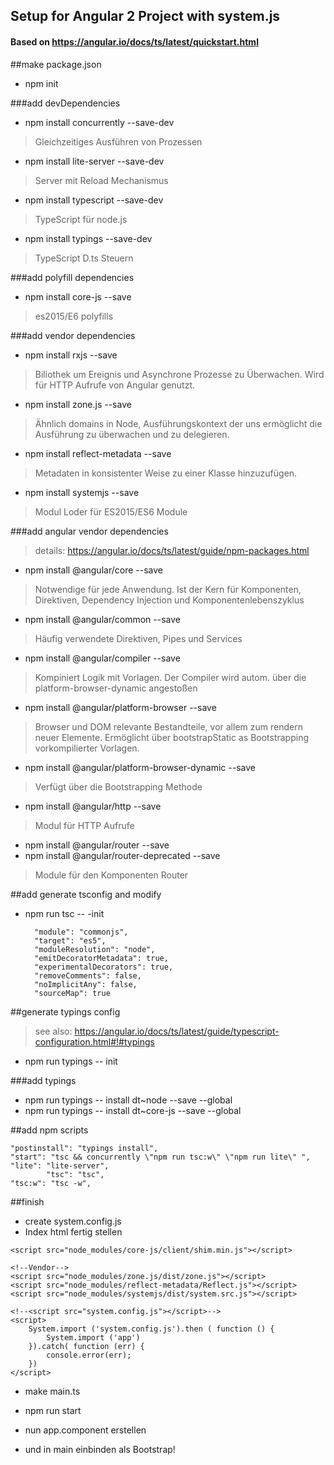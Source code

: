 ## Setup for Angular 2 Project with system.js
#### Based on https://angular.io/docs/ts/latest/quickstart.html

##make package.json
* npm init

###add devDependencies
* npm install concurrently --save-dev
> Gleichzeitiges Ausführen von Prozessen
* npm install lite-server --save-dev
> Server mit Reload Mechanismus
* npm install typescript --save-dev
> TypeScript für node.js
* npm install typings --save-dev
> TypeScript D.ts Steuern

###add polyfill dependencies
* npm install core-js --save
> es2015/E6 polyfills


###add vendor dependencies
* npm install rxjs --save
> Biliothek um Ereignis und Asynchrone Prozesse zu Überwachen. Wird für HTTP Aufrufe von Angular genutzt.
* npm install zone.js --save
> Ähnlich domains in Node, Ausführungskontext der uns ermöglicht die Ausführung zu überwachen und zu delegieren.
* npm install reflect-metadata --save
> Metadaten in konsistenter Weise zu einer Klasse hinzuzufügen.
* npm install systemjs --save
> Modul Loder für ES2015/ES6 Module


###add angular vendor dependencies
>details: https://angular.io/docs/ts/latest/guide/npm-packages.html

* npm install @angular/core --save
> Notwendige für jede Anwendung. Ist der Kern für Komponenten, Direktiven, Dependency Injection und  Komponentenlebenszyklus
* npm install @angular/common --save
> Häufig verwendete Direktiven, Pipes und Services
* npm install @angular/compiler --save
> Kompiniert Logik mit Vorlagen. Der Compiler wird autom. über die platform-browser-dynamic angestoßen
* npm install @angular/platform-browser --save
> Browser und DOM relevante Bestandteile, vor allem zum rendern neuer Elemente. Ermöglicht über bootstrapStatic as Bootstrapping vorkompilierter Vorlagen.
* npm install @angular/platform-browser-dynamic --save
> Verfügt über die Bootstrapping Methode
* npm install @angular/http --save
> Modul für HTTP Aufrufe
* npm install @angular/router --save
* npm install @angular/router-deprecated --save
> Module für den Komponenten Router

##add generate tsconfig and modify
* npm run tsc -- -init

        "module": "commonjs",
        "target": "es5",
        "moduleResolution": "node",
        "emitDecoratorMetadata": true,
        "experimentalDecorators": true,
        "removeComments": false,
        "noImplicitAny": false,
        "sourceMap": true

##generate typings config
>see also: https://angular.io/docs/ts/latest/guide/typescript-configuration.html#!#typings

* npm run typings -- init

###add typings
* npm run typings -- install dt~node --save --global
* npm run typings -- install dt~core-js --save --global


##add npm scripts

    "postinstall": "typings install",
    "start": "tsc && concurrently \"npm run tsc:w\" \"npm run lite\" ",
    "lite": "lite-server",
            "tsc": "tsc",
    "tsc:w": "tsc -w",
    
##finish
* create system.config.js
* Index html fertig stellen

<!--Pollyfills-->
    <script src="node_modules/core-js/client/shim.min.js"></script>

    <!--Vendor-->
    <script src="node_modules/zone.js/dist/zone.js"></script>
    <script src="node_modules/reflect-metadata/Reflect.js"></script>
    <script src="node_modules/systemjs/dist/system.src.js"></script>

    <!--<script src="system.config.js"></script>-->
    <script>
        System.import ('system.config.js').then ( function () {
            System.import ('app')
        }).catch( function (err) {
            console.error(err);
        })
    </script>
    
* make main.ts
* npm run start

* nun app.component erstellen 
* und in main einbinden als Bootstrap!
